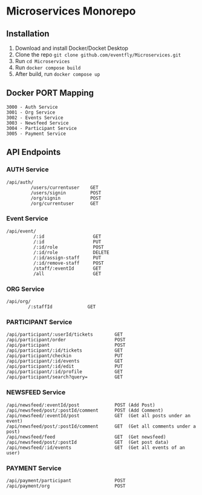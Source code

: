 # Microservices Monorepo

## Installation
1. Download and install Docker/Docket Desktop
2. Clone the repo `git clone github.com/eventfly/Microservices.git`
3. Run `cd Microservices`
4. Run `docker compose build`
5. After build, run `docker compose up`


## Docker PORT Mapping
```
3000 - Auth Service
3001 - Org Service
3002 - Events Service
3003 - Newsfeed Service
3004 - Participant Service
3005 - Payment Service
```

## API Endpoints
### AUTH Service
```
/api/auth/
         /users/currentuser    GET
         /users/signin         POST
         /org/signin           POST
         /org/currentuser      GET
```

### Event Service
```
/api/event/
          /:id                  GET
          /:id                  PUT
          /:id/role             POST
          /:id/role             DELETE
          /:id/assign-staff     PUT
          /:id/remove-staff     POST
          /staff/:eventId       GET
          /all                  GET
```

### ORG Service
```
/api/org/
        /:staffId             GET
```

### PARTICIPANT Service
```
/api/participant/:userId/tickets        GET
/api/participant/order                  POST
/api/participant                        POST
/api/participant/:id/tickets            GET
/api/participant/checkin                PUT
/api/participant/:id/events             GET
/api/participant/:id/edit               PUT
/api/participant/:id/profile            GET
/api/participant/search?query=          GET
```

### NEWSFEED Service

```
/api/newsfeed/:eventId/post             POST (Add Post)
/api/newsfeed/post/:postId/comment      POST (Add Comment)
/api/newsfeed/:eventId/post             GET  (Get all posts under an event)
/api/newsfeed/post/:postId/comment      GET  (Get all comments under a post)
/api/newsfeed/feed                      GET  (Get newsfeed)
/api/newsfeed/post/:postId              GET  (Get post data)
/api/newsfeed/:id/events                GET  (Get all events of an user)
```

### PAYMENT Service
```
/api/payment/participant                POST
/api/payment/org                        POST

```

